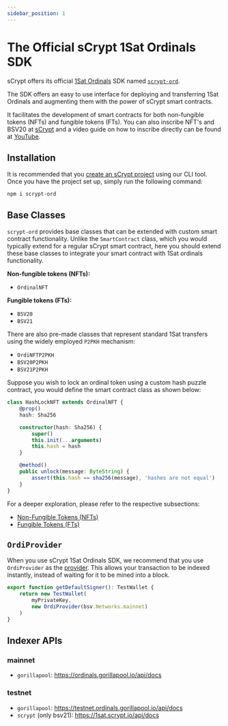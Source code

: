 ```yaml
---
sidebar_position: 1
---
```


# The Official sCrypt 1Sat Ordinals SDK

sCrypt offers its official [1Sat Ordinals](https://docs.1satordinals.com/) SDK named [`scrypt-ord`](https://github.com/sCrypt-Inc/scrypt-ord).

The SDK offers an easy to use interface for deploying and transferring 1Sat Ordinals and augmenting them with the power of sCrypt smart contracts.

It facilitates the development of smart contracts for both non-fungible tokens (NFTs) and fungible tokens (FTs).
You can also inscribe NFT's and BSV20 at [sCrypt](https://inscribe.scrypt.io)
and a video guide on how to inscribe directly can be found at [YouTube](https://youtu.be/IsNINX3pqKI?si=gcnhbKN-sP-7mPJ5).

## Installation

It is recommended that you [create an sCrypt project](../installation.md#the-scrypt-cli-tool) using our CLI tool. Once you have the project set up, simply run the following command:

```
npm i scrypt-ord
```

## Base Classes

`scrypt-ord` provides base classes that can be extended with custom smart contract functionality. Unlike the `SmartContract` class, which you would typically extend for a regular sCrypt smart contract, here you should extend these base classes to integrate your smart contract with 1Sat ordinals functionality.

**Non-fungible tokens (NFTs):**
- `OrdinalNFT`

**Fungible tokens (FTs):**
- `BSV20`
- `BSV21`

There are also pre-made classes that represent standard 1Sat transfers using the widely employed `P2PKH` mechanism:
- `OrdiNFTP2PKH`
- `BSV20P2PKH`
- `BSV21P2PKH`

Suppose you wish to lock an ordinal token using a custom hash puzzle contract, you would define the smart contract class as shown below:

```ts
class HashLockNFT extends OrdinalNFT {
    @prop()
    hash: Sha256

    constructor(hash: Sha256) {
        super()
        this.init(...arguments)
        this.hash = hash
    }

    @method()
    public unlock(message: ByteString) {
        assert(this.hash == sha256(message), 'hashes are not equal')
    }
}
```

For a deeper exploration, please refer to the respective subsections:

* [Non-Fungible Tokens (NFTs)](nft/nft.md)
* [Fungible Tokens (FTs)](ft/ft.md)


## `OrdiProvider`

When you use sCrypt 1Sat Ordinals SDK, we recommend that you use `OrdiProvider` as the [provider](../how-to-deploy-and-call-a-contract/how-to-deploy-and-call-a-contract.md#provider). This allows your transaction to be indexed instantly, instead of waiting for it to be mined into a block.


```ts
export function getDefaultSigner(): TestWallet {
    return new TestWallet(
        myPrivateKey,
        new OrdiProvider(bsv.Networks.mainnet)
    )
}
```


## Indexer APIs

### mainnet

- `gorillapool`: https://ordinals.gorillapool.io/api/docs

### testnet
  
- `gorillapool`: https://testnet.ordinals.gorillapool.io/api/docs
- `scrypt` (only bsv21): https://1sat.scrypt.io/api/docs
